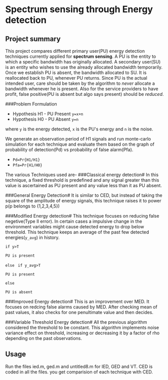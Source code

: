 Spectrum sensing through Energy detection
=========================================
Project summary
----------------
This project compares different primary user(PU) energy detection techniques currently applied for **spectrum sensing**.
A PU is the entity to which a specific bandwidth has originally allocated. A secondary user(SU) is an entity who wishes to use the already allocated bandwidth temporarily. 
Once we establish PU is absent, the bandwidth allocated to SU. It is reallocated back to PU, whenever PU returns. 
Since PU is the actual intended user, care should be taken by the algorithm to _never_ allocate a bandwidth whenever he is present.
Also for the service providers to have profit, false positive(PU is absent but algo says present) should be _reduced_.

###Problem Formulation
  
* Hypothesis H1 - PU Present
     `y=x+n`
* Hypothesis H0 - PU Absent
     `y=n`   

where `y` is the energy detected, `x` is the PU's energy and `n` is the noise.

We generate an observation period of H1 signals and run monte-carlo simulation for each technique and evaluate them based on the graph of probability of detection(Pd) vs probability of false alarm(Pfa).
  
* `Pd=Pr{H1/H1}`
* `Pfa=Pr{H1/H0}`
 
The various Techniques used are-
###Classical energy detection#
In this technique, a fixed threshold is predefined and any signal greater than this value is ascertained as PU present and any value less than it as PU absent.
  
###General Energy Detection#
It is similar to CED, but instead of taking the square of the amplitude of energy signals, this technique raises it to power p(p belongs to {1,2,3,4,5})
  
###Modified Energy detection#
This technique focuses on reducing false negetive(Type II error). In certain cases a impulsive change in the environment variables might cause detected energy to drop below threshold. 
This technique keeps an average of the past few detected energies(`y_avg`) in history. 

`if y>T`

    PU is present
`else`
   ` if y_avg>T`
   
    PU is present
`else `

	PU is absent

###Improved Energy detection#
This is an improvement over MED. It focuses on redcing false alarms caused by MED. After checking  mean of past values, it also checks for one penultimate value and then decides.

###Variable Threshold Energy detection#
All the previous algorithm considered the threshold to be constant. This algorithm implements noise variance effect on threshold, increasing or decreasing it by a factor of rho depending on the past observations.

Usage 
------
Run the files ied.m, ged.m and untitled8.m for IED, GED and VT. CED is coded in all the files. you get comparision of each technique with CED. 






